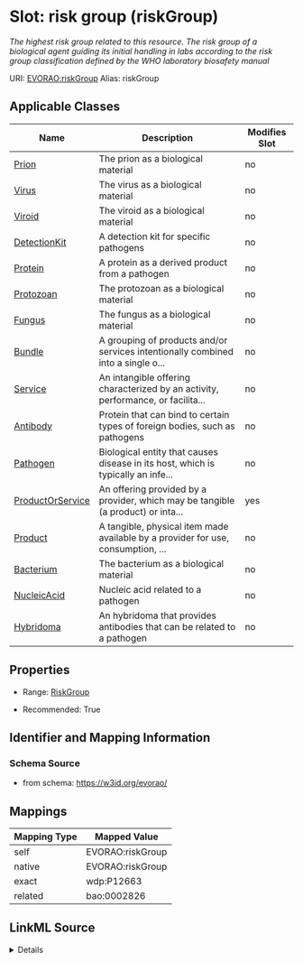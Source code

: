 

# Slot: risk group (riskGroup) 


_The highest risk group related to this resource. The risk group of a biological agent guiding its initial handling in labs according to the risk group classification defined by the WHO laboratory biosafety manual_





URI: [EVORAO:riskGroup](https://w3id.org/evorao/riskGroup)
Alias: riskGroup

<!-- no inheritance hierarchy -->





## Applicable Classes

| Name | Description | Modifies Slot |
| --- | --- | --- |
| [Prion](Prion.md) | The prion as a biological material |  no  |
| [Virus](Virus.md) | The virus as a biological material |  no  |
| [Viroid](Viroid.md) | The viroid as a biological material |  no  |
| [DetectionKit](DetectionKit.md) | A detection kit for specific pathogens |  no  |
| [Protein](Protein.md) | A protein as a derived product from a pathogen |  no  |
| [Protozoan](Protozoan.md) | The protozoan as a biological material |  no  |
| [Fungus](Fungus.md) | The fungus as a biological material |  no  |
| [Bundle](Bundle.md) | A grouping of products and/or services intentionally combined into a single o... |  no  |
| [Service](Service.md) | An intangible offering characterized by an activity, performance, or facilita... |  no  |
| [Antibody](Antibody.md) | Protein that can bind to certain types of foreign bodies, such as pathogens |  no  |
| [Pathogen](Pathogen.md) | Biological entity that causes disease in its host, which is typically an infe... |  no  |
| [ProductOrService](ProductOrService.md) | An offering provided by a provider, which may be tangible (a product) or inta... |  yes  |
| [Product](Product.md) | A tangible, physical item made available by a provider for use, consumption, ... |  no  |
| [Bacterium](Bacterium.md) | The bacterium as a biological material |  no  |
| [NucleicAcid](NucleicAcid.md) | Nucleic acid related to a pathogen |  no  |
| [Hybridoma](Hybridoma.md) | An hybridoma that provides antibodies that can be related to a pathogen |  no  |







## Properties

* Range: [RiskGroup](RiskGroup.md)

* Recommended: True





## Identifier and Mapping Information







### Schema Source


* from schema: https://w3id.org/evorao/




## Mappings

| Mapping Type | Mapped Value |
| ---  | ---  |
| self | EVORAO:riskGroup |
| native | EVORAO:riskGroup |
| exact | wdp:P12663 |
| related | bao:0002826 |




## LinkML Source

<details>
```yaml
name: riskGroup
description: The highest risk group related to this resource. The risk group of a
  biological agent guiding its initial handling in labs according to the risk group
  classification defined by the WHO laboratory biosafety manual
title: risk group
from_schema: https://w3id.org/evorao/
exact_mappings:
- wdp:P12663
related_mappings:
- bao:0002826
rank: 1000
alias: riskGroup
domain_of:
- ProductOrService
range: RiskGroup
required: false
recommended: true
multivalued: false

```
</details>